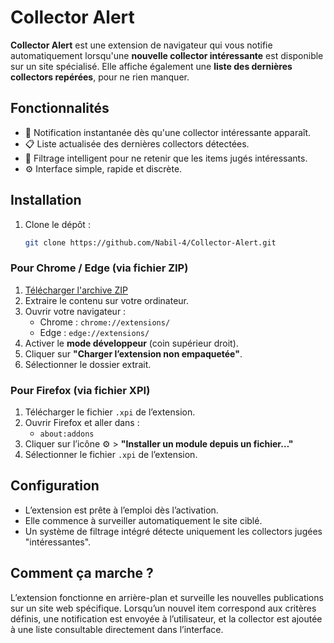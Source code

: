 # Collector Alert

**Collector Alert** est une extension de navigateur qui vous notifie automatiquement lorsqu'une **nouvelle collector intéressante** est disponible sur un site spécialisé. Elle affiche également une **liste des dernières collectors repérées**, pour ne rien manquer.

## Fonctionnalités

- 🔔 Notification instantanée dès qu'une collector intéressante apparaît.
- 📋 Liste actualisée des dernières collectors détectées.
- 🧠 Filtrage intelligent pour ne retenir que les items jugés intéressants.
- ⚙️ Interface simple, rapide et discrète.

## Installation
1. Clone le dépôt :

   ```bash
   git clone https://github.com/Nabil-4/Collector-Alert.git
   ```

### Pour Chrome / Edge (via fichier ZIP)

1. [Télécharger l'archive ZIP](https://github.com/Nabil-4/Collector-Alert/archive/refs/heads/main.zip)
2. Extraire le contenu sur votre ordinateur.
3. Ouvrir votre navigateur :
   - Chrome : `chrome://extensions/`
   - Edge : `edge://extensions/`
4. Activer le **mode développeur** (coin supérieur droit).
5. Cliquer sur **"Charger l’extension non empaquetée"**.
6. Sélectionner le dossier extrait.

### Pour Firefox (via fichier XPI)

1. Télécharger le fichier `.xpi` de l’extension.
2. Ouvrir Firefox et aller dans :
   - `about:addons`
3. Cliquer sur l’icône ⚙️ > **"Installer un module depuis un fichier…"**
4. Sélectionner le fichier `.xpi` de l’extension.
   

## Configuration

- L’extension est prête à l’emploi dès l’activation.
- Elle commence à surveiller automatiquement le site ciblé.
- Un système de filtrage intégré détecte uniquement les collectors jugées "intéressantes".

## Comment ça marche ?

L’extension fonctionne en arrière-plan et surveille les nouvelles publications sur un site web spécifique. Lorsqu’un nouvel item correspond aux critères définis, une notification est envoyée à l’utilisateur, et la collector est ajoutée à une liste consultable directement dans l’interface.


